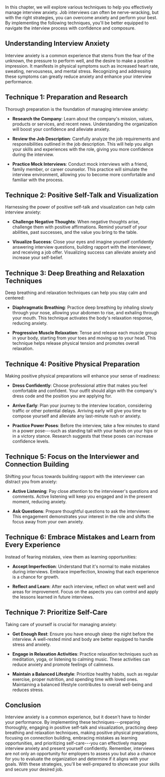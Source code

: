 
In this chapter, we will explore various techniques to help you effectively manage interview anxiety. Job interviews can often be nerve-wracking, but with the right strategies, you can overcome anxiety and perform your best. By implementing the following techniques, you'll be better equipped to navigate the interview process with confidence and composure.

Understanding Interview Anxiety
-------------------------------

Interview anxiety is a common experience that stems from the fear of the unknown, the pressure to perform well, and the desire to make a positive impression. It manifests in physical symptoms such as increased heart rate, sweating, nervousness, and mental stress. Recognizing and addressing these symptoms can greatly reduce anxiety and enhance your interview performance.

Technique 1: Preparation and Research
-------------------------------------

Thorough preparation is the foundation of managing interview anxiety:

* **Research the Company**: Learn about the company's mission, values, products or services, and recent news. Understanding the organization will boost your confidence and alleviate anxiety.

* **Review the Job Description**: Carefully analyze the job requirements and responsibilities outlined in the job description. This will help you align your skills and experiences with the role, giving you more confidence during the interview.

* **Practice Mock Interviews**: Conduct mock interviews with a friend, family member, or career counselor. This practice will simulate the interview environment, allowing you to become more comfortable and familiar with the process.

Technique 2: Positive Self-Talk and Visualization
-------------------------------------------------

Harnessing the power of positive self-talk and visualization can help calm interview anxiety:

* **Challenge Negative Thoughts**: When negative thoughts arise, challenge them with positive affirmations. Remind yourself of your abilities, past successes, and the value you bring to the table.

* **Visualize Success**: Close your eyes and imagine yourself confidently answering interview questions, building rapport with the interviewer, and receiving a job offer. Visualizing success can alleviate anxiety and increase your self-belief.

Technique 3: Deep Breathing and Relaxation Techniques
-----------------------------------------------------

Deep breathing and relaxation techniques can help you stay calm and centered:

* **Diaphragmatic Breathing**: Practice deep breathing by inhaling slowly through your nose, allowing your abdomen to rise, and exhaling through your mouth. This technique activates the body's relaxation response, reducing anxiety.

* **Progressive Muscle Relaxation**: Tense and release each muscle group in your body, starting from your toes and moving up to your head. This technique helps release physical tension and promotes overall relaxation.

Technique 4: Positive Physical Preparation
------------------------------------------

Making positive physical preparations will enhance your sense of readiness:

* **Dress Confidently**: Choose professional attire that makes you feel comfortable and confident. Your outfit should align with the company's dress code and the position you are applying for.

* **Arrive Early**: Plan your journey to the interview location, considering traffic or other potential delays. Arriving early will give you time to compose yourself and alleviate any last-minute rush or anxiety.

* **Practice Power Poses**: Before the interview, take a few minutes to stand in a power pose---such as standing tall with your hands on your hips or in a victory stance. Research suggests that these poses can increase confidence levels.

Technique 5: Focus on the Interviewer and Connection Building
-------------------------------------------------------------

Shifting your focus towards building rapport with the interviewer can distract you from anxiety:

* **Active Listening**: Pay close attention to the interviewer's questions and comments. Active listening will keep you engaged and in the present moment, reducing anxiety.

* **Ask Questions**: Prepare thoughtful questions to ask the interviewer. This engagement demonstrates your interest in the role and shifts the focus away from your own anxiety.

Technique 6: Embrace Mistakes and Learn from Every Experience
-------------------------------------------------------------

Instead of fearing mistakes, view them as learning opportunities:

* **Accept Imperfection**: Understand that it's normal to make mistakes during interviews. Embrace imperfection, knowing that each experience is a chance for growth.

* **Reflect and Learn**: After each interview, reflect on what went well and areas for improvement. Focus on the aspects you can control and apply the lessons learned in future interviews.

Technique 7: Prioritize Self-Care
---------------------------------

Taking care of yourself is crucial for managing anxiety:

* **Get Enough Rest**: Ensure you have enough sleep the night before the interview. A well-rested mind and body are better equipped to handle stress and anxiety.

* **Engage in Relaxation Activities**: Practice relaxation techniques such as meditation, yoga, or listening to calming music. These activities can reduce anxiety and promote feelings of calmness.

* **Maintain a Balanced Lifestyle**: Prioritize healthy habits, such as regular exercise, proper nutrition, and spending time with loved ones. Maintaining a balanced lifestyle contributes to overall well-being and reduces stress.

Conclusion
----------

Interview anxiety is a common experience, but it doesn't have to hinder your performance. By implementing these techniques---preparing thoroughly, engaging in positive self-talk and visualization, practicing deep breathing and relaxation techniques, making positive physical preparations, focusing on connection building, embracing mistakes as learning opportunities, and prioritizing self-care---you can effectively manage interview anxiety and present yourself confidently. Remember, interviews are not only an opportunity for employers to assess you but also a chance for you to evaluate the organization and determine if it aligns with your goals. With these strategies, you'll be well-prepared to showcase your skills and secure your desired job.
